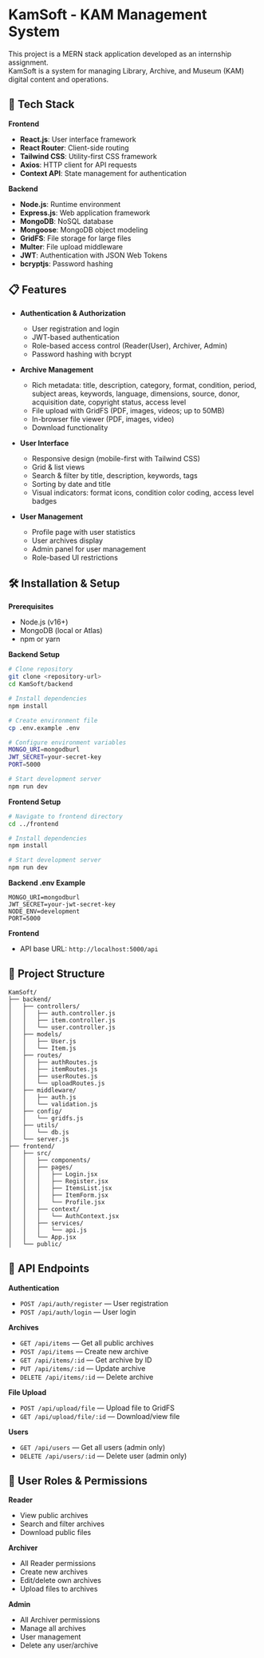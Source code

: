 # KamSoft - KAM Management System

This project is a MERN stack application developed as an internship assignment.  
KamSoft is a system for managing Library, Archive, and Museum (KAM) digital content and operations.

## 🚀 Tech Stack

**Frontend**
- **React.js**: User interface framework
- **React Router**: Client-side routing
- **Tailwind CSS**: Utility-first CSS framework
- **Axios**: HTTP client for API requests
- **Context API**: State management for authentication

**Backend**
- **Node.js**: Runtime environment
- **Express.js**: Web application framework
- **MongoDB**: NoSQL database
- **Mongoose**: MongoDB object modeling
- **GridFS**: File storage for large files
- **Multer**: File upload middleware
- **JWT**: Authentication with JSON Web Tokens
- **bcryptjs**: Password hashing

## 📋 Features

- **Authentication & Authorization**
    - User registration and login
    - JWT-based authentication
    - Role-based access control (Reader(User), Archiver, Admin)
    - Password hashing with bcrypt

- **Archive Management**
    - Rich metadata: title, description, category, format, condition, period, subject areas, keywords, language, dimensions, source, donor, acquisition date, copyright status, access level
    - File upload with GridFS (PDF, images, videos; up to 50MB)
    - In-browser file viewer (PDF, images, video)
    - Download functionality

- **User Interface**
    - Responsive design (mobile-first with Tailwind CSS)
    - Grid & list views
    - Search & filter by title, description, keywords, tags
    - Sorting by date and title
    - Visual indicators: format icons, condition color coding, access level badges

- **User Management**
    - Profile page with user statistics
    - User archives display
    - Admin panel for user management
    - Role-based UI restrictions

## 🛠 Installation & Setup

**Prerequisites**
- Node.js (v16+)
- MongoDB (local or Atlas)
- npm or yarn

**Backend Setup**
```bash
# Clone repository
git clone <repository-url>
cd KamSoft/backend

# Install dependencies
npm install

# Create environment file
cp .env.example .env

# Configure environment variables
MONGO_URI=mongodburl
JWT_SECRET=your-secret-key
PORT=5000

# Start development server
npm run dev
```

**Frontend Setup**
```bash
# Navigate to frontend directory
cd ../frontend

# Install dependencies
npm install

# Start development server
npm run dev
```

**Backend .env Example**
```
MONGO_URI=mongodburl
JWT_SECRET=your-jwt-secret-key
NODE_ENV=development
PORT=5000
```

**Frontend**
- API base URL: `http://localhost:5000/api`

## 📁 Project Structure

```
KamSoft/
├── backend/
│   ├── controllers/
│   │   ├── auth.controller.js
│   │   ├── item.controller.js
│   │   └── user.controller.js
│   ├── models/
│   │   ├── User.js
│   │   └── Item.js
│   ├── routes/
│   │   ├── authRoutes.js
│   │   ├── itemRoutes.js
│   │   ├── userRoutes.js
│   │   └── uploadRoutes.js
│   ├── middleware/
│   │   ├── auth.js
│   │   └── validation.js
│   ├── config/
│   │   └── gridfs.js
│   ├── utils/
│   │   └── db.js
│   └── server.js
├── frontend/
│   ├── src/
│   │   ├── components/
│   │   ├── pages/
│   │   │   ├── Login.jsx
│   │   │   ├── Register.jsx
│   │   │   ├── ItemsList.jsx
│   │   │   ├── ItemForm.jsx
│   │   │   └── Profile.jsx
│   │   ├── context/
│   │   │   └── AuthContext.jsx
│   │   ├── services/
│   │   │   └── api.js
│   │   └── App.jsx
│   └── public/
```

## 🔐 API Endpoints

**Authentication**
- `POST /api/auth/register` — User registration
- `POST /api/auth/login` — User login

**Archives**
- `GET /api/items` — Get all public archives
- `POST /api/items` — Create new archive
- `GET /api/items/:id` — Get archive by ID
- `PUT /api/items/:id` — Update archive
- `DELETE /api/items/:id` — Delete archive

**File Upload**
- `POST /api/upload/file` — Upload file to GridFS
- `GET /api/upload/file/:id` — Download/view file

**Users**
- `GET /api/users` — Get all users (admin only)
- `DELETE /api/users/:id` — Delete user (admin only)

## 🎯 User Roles & Permissions

**Reader**
- View public archives
- Search and filter archives
- Download public files

**Archiver**
- All Reader permissions
- Create new archives
- Edit/delete own archives
- Upload files to archives

**Admin**
- All Archiver permissions
- Manage all archives
- User management
- Delete any user/archive